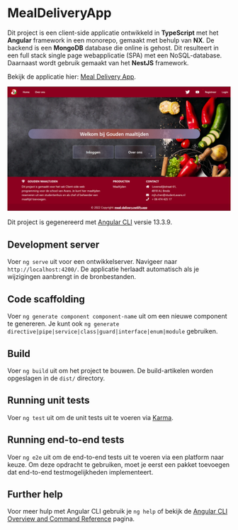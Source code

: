 # MealDeliveryApp

Dit project is een client-side applicatie ontwikkeld in **TypeScript** met het **Angular** framework in een monorepo, gemaakt met behulp van **NX**. De backend is een **MongoDB** database die online is gehost. Dit resulteert in een full stack single page webapplicatie (SPA) met een NoSQL-database. Daarnaast wordt gebruik gemaakt van het **NestJS** framework.

Bekijk de applicatie hier: [Meal Delivery App](https://meal-delivery.netlify.app/).

![Meal Delivery App Screenshot](./cswp-meal-delivery.png)

Dit project is gegenereerd met [Angular CLI](https://github.com/angular/angular-cli) versie 13.3.9.

## Development server

Voer `ng serve` uit voor een ontwikkelserver. Navigeer naar `http://localhost:4200/`. De applicatie herlaadt automatisch als je wijzigingen aanbrengt in de bronbestanden.

## Code scaffolding

Voer `ng generate component component-name` uit om een nieuwe component te genereren. Je kunt ook `ng generate directive|pipe|service|class|guard|interface|enum|module` gebruiken.

## Build

Voer `ng build` uit om het project te bouwen. De build-artikelen worden opgeslagen in de `dist/` directory.

## Running unit tests

Voer `ng test` uit om de unit tests uit te voeren via [Karma](https://karma-runner.github.io).

## Running end-to-end tests

Voer `ng e2e` uit om de end-to-end tests uit te voeren via een platform naar keuze. Om deze opdracht te gebruiken, moet je eerst een pakket toevoegen dat end-to-end testmogelijkheden implementeert.

## Further help

Voor meer hulp met Angular CLI gebruik je `ng help` of bekijk de [Angular CLI Overview and Command Reference](https://angular.io/cli) pagina.
